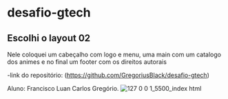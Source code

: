 # desafio-gtech

## Escolhi o layout 02

Nele coloquei  um cabeçalho  com logo e menu,  uma main com um catalogo dos animes e  no final um footer com os direitos autorais



-link  do repositório: (https://github.com/GregoriusBlack/desafio-gtech)

Aluno: Francisco Luan Carlos Gregório.
![127 0 0 1_5500_index html](https://github.com/user-attachments/assets/d30e20fc-671c-46a8-9e27-ba6b648b73cc)
